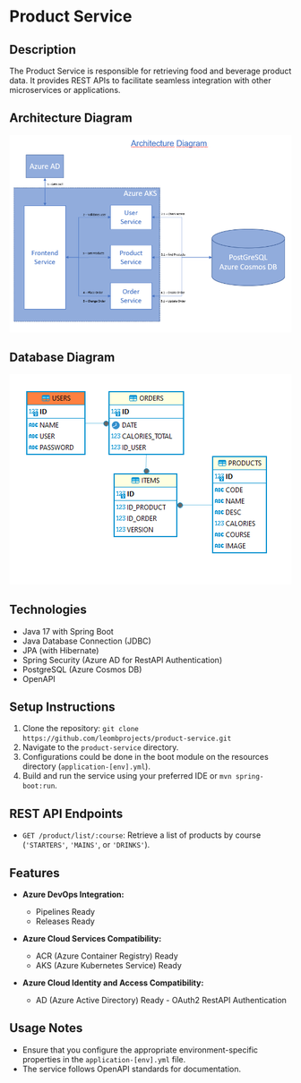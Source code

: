 # Product Service

## Description

The Product Service is responsible for retrieving food and beverage product data. It provides REST APIs to facilitate seamless integration with other microservices or applications.

## Architecture Diagram

![img.png](architecture.png)

## Database Diagram

![img.png](database.png)

## Technologies

- Java 17 with Spring Boot
- Java Database Connection (JDBC)
- JPA (with Hibernate)
- Spring Security (Azure AD for RestAPI Authentication)
- PostgreSQL (Azure Cosmos DB)
- OpenAPI

## Setup Instructions

1. Clone the repository: `git clone https://github.com/leombprojects/product-service.git`
2. Navigate to the `product-service` directory.
3. Configurations could be done in the boot module on the resources directory (`application-[env].yml`).
4. Build and run the service using your preferred IDE or `mvn spring-boot:run`.

## REST API Endpoints

- `GET /product/list/:course`: Retrieve a list of products by course (`'STARTERS'`, `'MAINS'`, or `'DRINKS'`).

## Features

- **Azure DevOps Integration:**
  - Pipelines Ready
  - Releases Ready

- **Azure Cloud Services Compatibility:**
  - ACR (Azure Container Registry) Ready
  - AKS (Azure Kubernetes Service) Ready

- **Azure Cloud Identity and Access Compatibility:**
  - AD (Azure Active Directory) Ready - OAuth2 RestAPI Authentication

## Usage Notes

- Ensure that you configure the appropriate environment-specific properties in the `application-[env].yml` file.
- The service follows OpenAPI standards for documentation.
